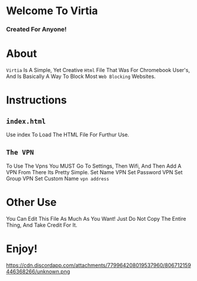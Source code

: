# Welcome To Virtia
### Created For Anyone!

# About
`Virtia` Is A Simple, Yet Creative `Html` File That Was For Chromebook User's, And Is 
Basically A Way To Block Most `Web Blocking` Websites.

# Instructions

## `index.html`
Use index To Load The HTML File For Furthur Use.

## `The VPN`
To Use The Vpns You MUST Go To Settings, Then Wifi, And Then Add A VPN From There Its Pretty Simple.
Set Name VPN
Set Password VPN
Set Group VPN
Set Custom Name `vpn address`

# Other Use
You Can Edit This File As Much As You Want!
Just Do Not Copy The Entire Thing, And Take Credit For It.

# Enjoy!
https://cdn.discordapp.com/attachments/779964208019537960/806712159446368266/unknown.png
